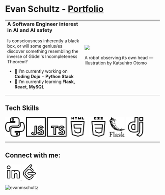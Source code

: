 # Evan Schultz - [Portfolio]

<!--
**evanmschultz/evanmschultz** is a ✨ _special_ ✨ repository because its `README.md` (this file) appears on your GitHub profile.

Here are some ideas to get you started:

- 🔭 I’m currently working on ...
- 🌱 I’m currently learning ...
- 👯 I’m looking to collaborate on ...
- 🤔 I’m looking for help with ...
- 💬 Ask me about ...
- 📫 How to reach me: ...
- 😄 Pronouns: ...
- ⚡ Fun fact: ...
-->

<table>
  <tr>
    <td>
      <h3 align="left" style="margin-top: 0">A Software Engineer interest in AI and AI safety</h3>
      <p>Is consciousness inherently a black box, or will some genius/es discover something resembling the inverse of Gödel's Incompleteness Theorem?</p>
        <ul>
            <li>🔭 I’m currently working on <b>Coding Dojo - Python Stack</b></li>
            <li>🌱 I’m currently learning <b>Flask, React, MySQL</b></li>
        </ul>
    </td>
    <td width="50%">
        <img src="https://substackcdn.com/image/fetch/f_auto,q_auto:good,fl_progressive:steep/https%3A%2F%2Fsubstack-post-media.s3.amazonaws.com%2Fpublic%2Fimages%2F7bc75598-812d-46e0-955c-07fb1a8b1c72_687x480.gif" max-width="480px">
        <div>
            <p>A robot observing its own head — Illustration by Katsuhiro Otomo<p>
        </div>
    </td>
  </tr>
</table>

<h2>Tech Skills</h2>
<picture>
 <source media="(prefers-color-scheme: dark)" srcset="Assets/Logos/python_light.svg">
 <source media="(prefers-color-scheme: light)" srcset="Assets/Logos/python.svg">
 <img alt="Python Logo" src="Assets/Logos/python.svg" height="64px">
</picture>
<picture>
 <source media="(prefers-color-scheme: dark)" srcset="Assets/Logos/javascript_light.svg">
 <source media="(prefers-color-scheme: light)" srcset="Assets/Logos/javascript.svg">
 <img alt="JavaScript Logo" src="Assets/Logos/javascript.svg" height="64px">
</picture>
<picture>
 <source media="(prefers-color-scheme: dark)" srcset="Assets/Logos/typescript_light.svg">
 <source media="(prefers-color-scheme: light)" srcset="Assets/Logos/typescript.svg">
 <img alt="TypeScript Logo" src="Assets/Logos/typescript.svg" height="64px">
</picture>
<picture>
 <source media="(prefers-color-scheme: dark)" srcset="Assets/Logos/html5_light.svg">
 <source media="(prefers-color-scheme: light)" srcset="Assets/Logos/html5.svg">
 <img alt="HTML5 Logo" src="Assets/Logos/html5.svg" height="64px">
</picture>
<picture>
 <source media="(prefers-color-scheme: dark)" srcset="Assets/Logos/css_light.svg">
 <source media="(prefers-color-scheme: light)" srcset="Assets/Logos/css.svg">
 <img alt="CSS Logo" src="Assets/Logos/css.svg" height="64px">
</picture>
<picture>
 <source media="(prefers-color-scheme: dark)" srcset="Assets/Logos/flask_light.svg">
 <source media="(prefers-color-scheme: light)" srcset="Assets/Logos/flask.svg">
 <img alt="Flask Logo" src="Assets/Logos/flask.svg" height="64px">
</picture>
<picture>
 <source media="(prefers-color-scheme: dark)" srcset="Assets/Logos/django_light.svg">
 <source media="(prefers-color-scheme: light)" srcset="Assets/Logos/django.svg">
 <img alt="Django Logo" src="Assets/Logos/django.svg" height="64px">
</picture>
<hr>
<h2 align="left">Connect with me:</h2>

<p align="left">
<a href="https://linkedin.com/in/evanmschultz" target="blank">
<picture>
 <source media="(prefers-color-scheme: dark)" srcset="Assets/Logos/linkedin_light.svg">
 <source media="(prefers-color-scheme: light)" srcset="Assets/Logos/linkedin.svg">
 <img alt="Linkedin Logo" src="Assets/Logos/linkedin.svg" height="50px">
</picture>
</a>
<a href="https://www.leetcode.com/evanmschultz" target="blank"><picture>
 <source media="(prefers-color-scheme: dark)" srcset="Assets/Logos/leetcode_light.svg">
 <source media="(prefers-color-scheme: light)" srcset="Assets/Logos/leetcode.svg">
 <img alt="Leetcode Logo" src="Assets/Logos/leetcode.svg" height="50px">
</picture></a>
</p>

<p align="left"><img src="https://github-readme-streak-stats.herokuapp.com/?user=evanmschultz&" alt="evanmschultz" /></p>

<!-- ______ Variables
            ______________________________________________ -->

[Portfolio]: https://postulate.tech 'postulate.tech'
